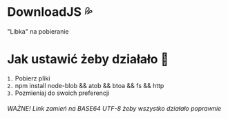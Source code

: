 # DownloadJS 💦
"Libka" na pobieranie

# Jak ustawić żeby działało 💫
``1.`` Pobierz pliki
<br>
``2.`` npm install node-blob && atob && btoa && fs && http
<br>
``3.`` Pozmieniaj do swoich preferencji

<h6>WAŻNE! Link zamień na BASE64 UTF-8 żeby wszystko działało poprawnie</h6>
